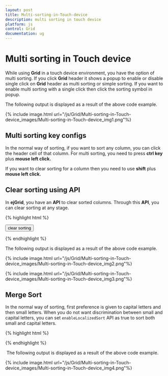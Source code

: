 ```yaml
---
layout: post
title: Multi-sorting-in-Touch-device
description: multi sorting in touch device
platform: js
control: Grid
documentation: ug
---
```


# Multi sorting in Touch device

While using **Grid** in a touch device environment, you have the option of multi sorting. If you click **Grid** header it shows a popup to enable or disable single click on **Grid** header as multi sorting or simple sorting. If you want to enable multi sorting with a single click then click the sorting symbol in popup.

The following output is displayed as a result of the above code example.

{% include image.html url="/js/Grid/Multi-sorting-in-Touch-device_images/Multi-sorting-in-Touch-device_img1.png"%}

## Multi sorting key configs

In the normal way of sorting, if you want to sort any column, you can click the header cell of that column. For multi sorting, you need to press **ctrl key** plus **mouse left click.**

If you want to clear sorting for a column then you need to use **shift** plus **mouse left click.**

## Clear sorting using API

In **ejGrid**, you have an **API** to clear sorted columns. Through this **API**, you can clear sorting at any stage.

{% highlight html %}

<input type="button" id="clearsorting" name="sorting" value="clear sorting" />
<div id="Grid"></div>
<script type="text/javascript">
  $(function () {// Document is ready.
      $("#Grid").ejGrid({
          dataSource: window.gridData,
          allowSorting: true,
          allowMultiSorting: true,
          sortSettings: { sortedColumns: [{ field: "CustomerID", direction: ej.sortOrder.Ascending }, { field: "EmployeeID", direction: ej.sortOrder.Ascending }] },
          allowPaging: true
      });
      $("#clearsorting").ejButton({
          click: function (args) {
              $("#Grid").ejGrid("clearSorting");
          }
      });
  });
  
</script>


{% endhighlight %}



The following output is displayed as a result of the above code example.

{% include image.html url="/js/Grid/Multi-sorting-in-Touch-device_images/Multi-sorting-in-Touch-device_img2.png"%}

{% include image.html url="/js/Grid/Multi-sorting-in-Touch-device_images/Multi-sorting-in-Touch-device_img3.png"%}

## Merge Sort

In the normal way of sorting, first preference is given to capital letters and then small letters. When you do not want discrimination between small and capital letters, you can set `enableLocalizedSort` API as true to sort both small and capital letters.

{% highlight html %}

<!--Sorting with Merge Sort-->

<div id="Grid"></div>
<script type="text/javascript">
  $(function () {// Document is ready.
      ej.support.enableLocalizedSort = true
      $("#Grid").ejGrid({
          dataSource: window.gridData,
          allowSorting: true,
          sortSettings: { sortedColumns: [{ field: "CustomerID", direction: ej.sortOrder.Ascending }]},
          allowPaging: true,
          columns: [
                { field: "OrderID", headerText: "Order ID", isPrimaryKey: true, textAlign: ej.TextAlign.Right, width: 100 },
                { field: "CustomerID", headerText: "Customer ID", width: 130 },
                { field: "Freight", headerText: "Freight", textAlign: ej.TextAlign.Right, width: 100, format: "{0:C}" },
                { field: "ShipCountry", headerText: "ShipCountry", width: 100 }
          ]
      });
  });
</script>


<!--MultiSorting with Merge Sort-->

<div id="Grid"></div>
<script type="text/javascript">
  $(function () {// Document is ready.
      ej.support.enableLocalizedSort = true
      $("#Grid").ejGrid({
          dataSource: window.gridData,
          allowSorting: true,
          allowMultiSorting: true,
          sortSettings: { sortedColumns: [{ field: "CustomerID", direction: ej.sortOrder.Ascending }] },
          allowPaging: true,
          columns: [
                { field: "OrderID", headerText: "Order ID", isPrimaryKey: true, textAlign: ej.TextAlign.Right, width: 100 },
                { field: "CustomerID", headerText: "Customer ID", width: 130 },
                { field: "Freight", headerText: "Freight", textAlign: ej.TextAlign.Right, width: 100, format: "{0:C}" },
                { field: "ShipCountry", headerText: "ShipCountry", width: 100 }
          ]
      });
  });
  
</script>

{% endhighlight %}



 The following output is displayed as a result of the above code example.

{% include image.html url="/js/Grid/Multi-sorting-in-Touch-device_images/Multi-sorting-in-Touch-device_img4.png"%}

